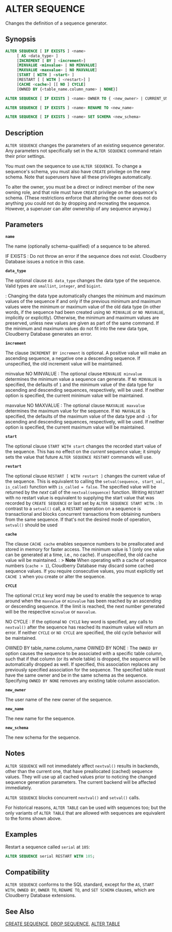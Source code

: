 # ALTER SEQUENCE

Changes the definition of a sequence generator.

## Synopsis

```sql
ALTER SEQUENCE [ IF EXISTS ] <name>
     [ AS <data_type> ]
     [INCREMENT [ BY ] <increment>] 
     [MINVALUE <minvalue> | NO MINVALUE] 
     [MAXVALUE <maxvalue> | NO MAXVALUE] 
     [START [ WITH ] <start> ]
     [RESTART [ [ WITH ] <restart>] ]
     [CACHE <cache>] [[ NO ] CYCLE] 
     [OWNED BY {<table_name.column_name> | NONE}]

ALTER SEQUENCE [ IF EXISTS ] <name> OWNER TO { <new_owner> | CURRENT_USER | SESSION_USER }

ALTER SEQUENCE [ IF EXISTS ] <name> RENAME TO <new_name>

ALTER SEQUENCE [ IF EXISTS ] <name> SET SCHEMA <new_schema>
```

## Description

`ALTER SEQUENCE` changes the parameters of an existing sequence generator. Any parameters not specifically set in the `ALTER SEQUENCE` command retain their prior settings.

You must own the sequence to use `ALTER SEQUENCE`. To change a sequence's schema, you must also have `CREATE` privilege on the new schema. Note that superusers have all these privileges automatically.

To alter the owner, you must be a direct or indirect member of the new owning role, and that role must have `CREATE` privilege on the sequence's schema. (These restrictions enforce that altering the owner does not do anything you could not do by dropping and recreating the sequence. However, a superuser can alter ownership of any sequence anyway.)

## Parameters

**`name`**

The name (optionally schema-qualified) of a sequence to be altered.

IF EXISTS
:   Do not throw an error if the sequence does not exist. Cloudberry Database issues a notice in this case.

**`data_type`**

The optional clause `AS data_type` changes the data type of the sequence. Valid types are `smallint`, `integer`, and `bigint`.

:   Changing the data type automatically changes the minimum and maximum values of the sequence if and only if the previous minimum and maximum values were the minimum or maximum value of the old data type (in other words, if the sequence had been created using `NO MINVALUE` or `NO MAXVALUE`, implicitly or explicitly). Otherwise, the minimum and maximum values are preserved, unless new values are given as part of the same command. If the minimum and maximum values do not fit into the new data type, Cloudberry Database generates an error.

**`increment`**

The clause `INCREMENT BY increment` is optional. A positive value will make an ascending sequence, a negative one a descending sequence. If unspecified, the old increment value will be maintained.

minvalue
NO MINVALUE
:   The optional clause `MINVALUE minvalue` determines the minimum value a sequence can generate. If `NO MINVALUE` is specified, the defaults of `1` and the minimum value of the data type for ascending and descending sequences, respectively, will be used. If neither option is specified, the current minimum value will be maintained.

maxvalue
NO MAXVALUE
:   The optional clause `MAXVALUE maxvalue` determines the maximum value for the sequence. If `NO MAXVALUE` is specified, the defaults of the maximum value of the data type and `-1` for ascending and descending sequences, respectively, will be used. If neither option is specified, the current maximum value will be maintained.

**`start`**

The optional clause `START WITH start` changes the recorded start value of the sequence. This has no effect on the *current* sequence value; it simply sets the value that future `ALTER SEQUENCE RESTART` commands will use.

**`restart`**

The optional clause `RESTART [ WITH restart ]` changes the current value of the sequence. This is equivalent to calling the `setval(sequence, start_val, is_called)` function with `is_called = false`. The specified value will be returned by the *next* call of the `nextval(sequence)` function. Writing `RESTART` with no restart value is equivalent to supplying the start value that was recorded by `CREATE SEQUENCE` or last set by `ALTER SEQUENCE START WITH`.
:   In contrast to a `setval()` call, a `RESTART` operation on a sequence is transactional and blocks concurrent transactions from obtaining numbers from the same sequence. If that's not the desired mode of operation, `setval()` should be used

**`cache`**

The clause `CACHE cache` enables sequence numbers to be preallocated and stored in memory for faster access. The minimum value is 1 (only one value can be generated at a time, i.e., no cache). If unspecified, the old cache value will be maintained.
:   > **Note** When operating with a cache of sequence numbers (`cache > 1`), Cloudberry Database may discard some cached sequence values. If you require consecutive values, you must explicitly set `CACHE 1` when you create or alter the sequence.

**`CYCLE`**

The optional `CYCLE` key word may be used to enable the sequence to wrap around when the `maxvalue` or `minvalue` has been reached by an ascending or descending sequence. If the limit is reached, the next number generated will be the respective `minvalue` or `maxvalue`.

NO CYCLE
:   If the optional `NO CYCLE` key word is specified, any calls to `nextval()` after the sequence has reached its maximum value will return an error. If neither `CYCLE` or `NO CYCLE` are specified, the old cycle behavior will be maintained.

OWNED BY table_name.column_name
OWNED BY NONE
:   The `OWNED BY` option causes the sequence to be associated with a specific table column, such that if that column (or its whole table) is dropped, the sequence will be automatically dropped as well. If specified, this association replaces any previously specified association for the sequence. The specified table must have the same owner and be in the same schema as the sequence. Specifying `OWNED BY NONE` removes any existing table column association.

**`new_owner`**

The user name of the new owner of the sequence.

**`new_name`**

The new name for the sequence.

**`new_schema`**

The new schema for the sequence.

## Notes

`ALTER SEQUENCE` will not immediately affect `nextval()` results in backends, other than the current one, that have preallocated (cached) sequence values. They will use up all cached values prior to noticing the changed sequence generation parameters. The current backend will be affected immediately.

`ALTER SEQUENCE` blocks concurrent `nextval()` and `setval()` calls.

For historical reasons, `ALTER TABLE` can be used with sequences too; but the only variants of `ALTER TABLE` that are allowed with sequences are equivalent to the forms shown above.

## Examples

Restart a sequence called `serial` at `105`:

```sql
ALTER SEQUENCE serial RESTART WITH 105;
```

## Compatibility

`ALTER SEQUENCE` conforms to the SQL standard, except for the `AS`, `START WITH`, `OWNED BY`, `OWNER TO`, `RENAME TO`, and `SET SCHEMA` clauses, which are Cloudberry Database extensions.

## See Also

[CREATE SEQUENCE](/docs/sql-statements/sql-stmt-create-sequence.md), [DROP SEQUENCE](/docs/sql-statements/sql-stmt-drop-sequence.md), [ALTER TABLE](/docs/sql-statements/sql-stmt-alter-table.md)



